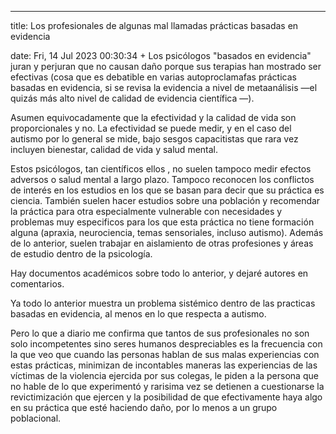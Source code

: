 ---

title: Los profesionales de algunas mal llamadas prácticas basadas en evidencia

date: Fri, 14 Jul 2023 00:30:34 +
Los psicólogos "basados en evidencia" juran y perjuran que no causan daño porque sus terapias han mostrado ser efectivas (cosa que es debatible en varias autoproclamafas prácticas basadas en evidencia, si se revisa la evidencia a nivel de metaanálisis —el quizás más alto nivel de calidad de evidencia científica —).

Asumen equivocadamente que la efectividad y la calidad de vida son proporcionales y no. La efectividad se puede medir, y en el caso del autismo por lo general se mide, bajo sesgos capacitistas que rara vez incluyen bienestar, calidad de vida y salud mental.

Estos psicólogos, tan científicos ellos , no suelen tampoco medir efectos adversos o salud mental a largo plazo. Tampoco reconocen los conflictos de interés en los estudios en los que se basan para decir que su práctica es ciencia. También suelen hacer estudios sobre una población y recomendar la práctica para otra especialmente vulnerable con necesidades y problemas muy especificos para los que esta práctica no tiene formación alguna (apraxia, neurociencia, temas sensoriales, incluso autismo). Además de lo anterior, suelen trabajar en aislamiento de otras profesiones y áreas de estudio dentro de la psicología.

Hay documentos académicos sobre todo lo anterior, y dejaré autores en comentarios.

Ya todo lo anterior muestra un problema sistémico dentro de las practicas basadas en evidencia, al menos en lo que respecta a autismo.

Pero lo que a diario me confirma que tantos de sus profesionales no son solo incompetentes sino seres humanos despreciables es la frecuencia con la que veo que cuando las personas hablan de sus malas experiencias con estas prácticas, minimizan de incontables maneras las experiencias de las víctimas de la violencia ejercida por sus colegas, le piden a la persona que no hable de lo que experimentó y rarisima vez se detienen a cuestionarse la revictimización que ejercen y la posibilidad de que efectivamente haya algo en su práctica que esté haciendo daño, por lo menos a un grupo poblacional.<br />
